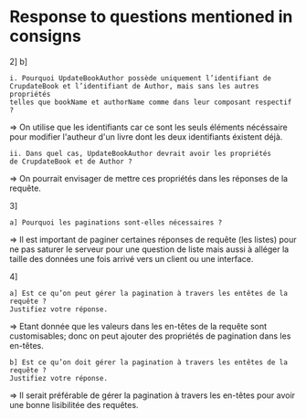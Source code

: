# Response to questions mentioned in consigns

2] b]

    i. Pourquoi UpdateBookAuthor possède uniquement l’identifiant de 
    CrupdateBook et l’identifiant de Author, mais sans les autres propriétés 
    telles que bookName et authorName comme dans leur composant respectif ?

=> On utilise que les identifiants car ce sont les seuls éléments nécéssaire
   pour modifier l'autheur d'un livre dont les deux identifiants éxistent déjà.

    ii. Dans quel cas, UpdateBookAuthor devrait avoir les propriétés 
    de CrupdateBook et de Author ?

=> On pourrait  envisager de mettre ces propriétés dans les réponses de la requête.

3] 

    a] Pourquoi les paginations sont-elles nécessaires ? 

=> Il est important de paginer certaines réponses de requête (les listes)
pour ne pas saturer le serveur pour une question de liste mais aussi à alléger
la taille des données une fois arrivé vers un client ou une interface.

4] 

    a] Est ce qu’on peut gérer la pagination à travers les entêtes de la requête ? 
    Justifiez votre réponse.

=> Etant donnée que les valeurs dans les en-têtes de la requête sont customisables; 
   donc on peut ajouter des propriétés de pagination dans les en-têtes.

    b] Est ce qu’on doit gérer la pagination à travers les entêtes de la requête ?
    Justifiez votre réponse.

=> Il serait préférable de gérer la pagination à travers les en-têtes pour avoir
une bonne lisibilitée des requêtes.
